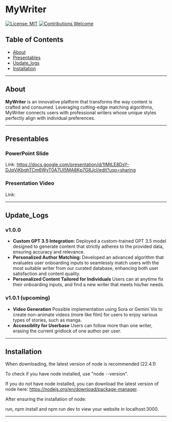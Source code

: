 # MyWriter

[![License: MIT](https://img.shields.io/badge/License-MIT-yellow.svg)](https://opensource.org/licenses/MIT)
[![Contributions Welcome](https://img.shields.io/badge/contributions-welcome-brightgreen.svg)](CONTRIBUTING.md)

## Table of Contents

- [About](#about)
- [Presentables](#presentables)
- [Update_logs](#update_logs)
- [Installation](#installation)
---

## About

**MyWriter** is an innovative platform that transforms the way content is crafted and consumed. Leveraging cutting-edge matching algorithms, MyWriter connects users with professional writers whose unique styles perfectly align with individual preferences. 

---

## Presentables

### PowerPoint Slide

Link: https://docs.google.com/presentation/d/1lMtLE8DsY-DJqViKbghTCm6WyT0A7UI5MA8Kp7G8JcI/edit?usp=sharing


### Presentation Video

Link: 

___

## Update_Logs

### v1.0.0
- **Custom GPT 3.5 Integration:** Deployed a custom-trained GPT 3.5 model designed to generate content that strictly adheres to the provided data, ensuring accuracy and relevance.
- **Personalized Author Matching:** Developed an advanced algorithm that evaluates user onboarding inputs to seamlessly match users with the most suitable writer from our curated database, enhancing both user satisfaction and content quality.
- **Personalized Content Tailored for Individuals** Users can at anytime fix their onboarding inputs, and find a new writer that meets his/her needs.

### v1.0.1 (upcoming)
- **Video Generation** Possible implementation using Sora or Gemini Vix to create non-animate videos (more like film) for users to enjoy various types of stories, such as manga.
- **Accessiblity for Userbase** Users can follow more than one writer, erasing the current gridlock of one author per user.

---

## Installation

When downloading, the latest version of node is recommended (22.4.1) 

To check if you have node installed, use "node --version".

If you do not have node installed, you can download the latest version of node here: https://nodejs.org/en/download/package-manager.

After ensuring the installation of node:

run, npm install and npm run dev to view your website in localhost:3000.

---



